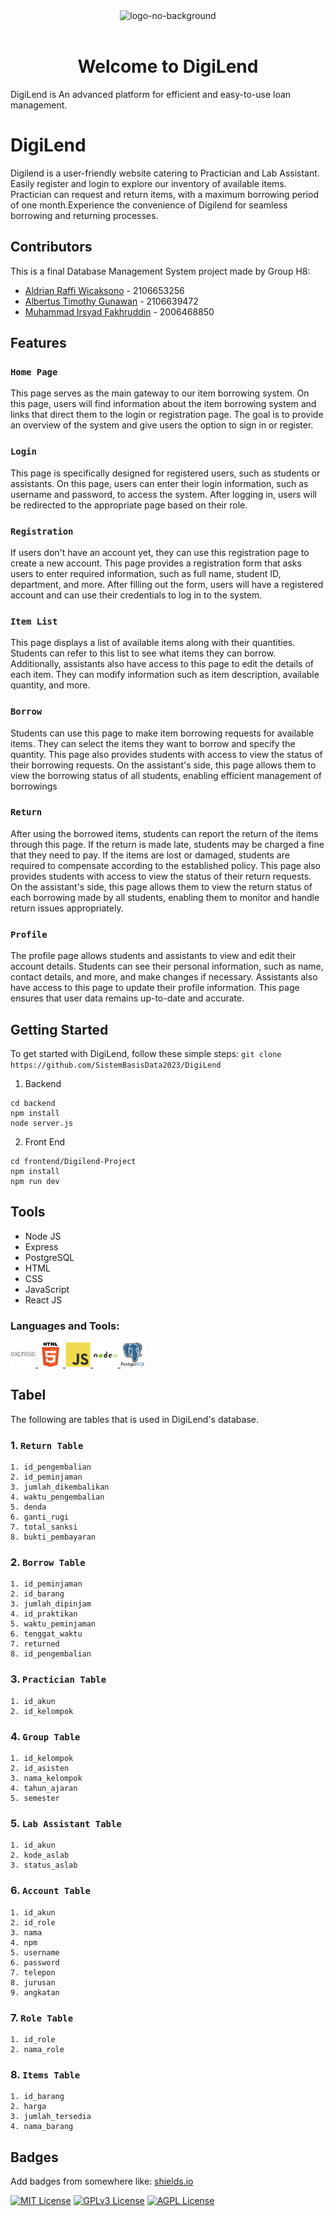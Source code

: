 <div align="center">
  <img src="https://github.com/SistemBasisData2023/DigiLend/assets/102280666/38f0172f-2ddc-49fd-9547-680ba313f725" alt="logo-no-background" width="250" height="275">
</div>


<br />
<div align="center">
  <h1 align="center">Welcome to DigiLend</h1>
</div>
DigiLend is An advanced platform for efficient and easy-to-use loan management.

# DigiLend

Digilend is a user-friendly website catering to Practician and Lab Assistant. Easily register and login to explore our inventory of available items. Practician can request and return items, with a maximum borrowing period of one month.Experience the convenience of Digilend for seamless borrowing and returning processes.

## Contributors

This is a final Database Management System project made by Group H8:

- [Aldrian Raffi Wicaksono](https://github.com/rianraff) - 2106653256
- [Albertus Timothy Gunawan](https://github.com/albertustimothyy) - 2106639472
- [Muhammad Irsyad Fakhruddin](https://github.com/MuhammadIrsyadFakhruddin) - 2006468850

## Features

### `Home Page`

This page serves as the main gateway to our item borrowing system. On this page, users will find information about the item borrowing system and links that direct them to the login or registration page. The goal is to provide an overview of the system and give users the option to sign in or register.

### `Login`

This page is specifically designed for registered users, such as students or assistants. On this page, users can enter their login information, such as username and password, to access the system. After logging in, users will be redirected to the appropriate page based on their role.

### `Registration`

If users don't have an account yet, they can use this registration page to create a new account. This page provides a registration form that asks users to enter required information, such as full name, student ID, department, and more. After filling out the form, users will have a registered account and can use their credentials to log in to the system.

### `Item List`

This page displays a list of available items along with their quantities. Students can refer to this list to see what items they can borrow. Additionally, assistants also have access to this page to edit the details of each item. They can modify information such as item description, available quantity, and more.

### `Borrow`

Students can use this page to make item borrowing requests for available items. They can select the items they want to borrow and specify the quantity. This page also provides students with access to view the status of their borrowing requests. On the assistant's side, this page allows them to view the borrowing status of all students, enabling efficient management of borrowings

### `Return`

After using the borrowed items, students can report the return of the items through this page. If the return is made late, students may be charged a fine that they need to pay. If the items are lost or damaged, students are required to compensate according to the established policy. This page also provides students with access to view the status of their return requests. On the assistant's side, this page allows them to view the return status of each borrowing made by all students, enabling them to monitor and handle return issues appropriately.

### `Profile`

The profile page allows students and assistants to view and edit their account details. Students can see their personal information, such as name, contact details, and more, and make changes if necessary. Assistants also have access to this page to update their profile information. This page ensures that user data remains up-to-date and accurate.

## Getting Started

To get started with DigiLend, follow these simple steps:
`git clone https://github.com/SistemBasisData2023/DigiLend`
1. Backend
```
cd backend
npm install
node server.js
```
2. Front End
```
cd frontend/Digilend-Project
npm install
npm run dev
```

## Tools

- Node JS
- Express
- PostgreSQL
- HTML
- CSS
- JavaScript
- React JS

<h3 align="left">Languages and Tools:</h3>
<p align="left"> <a href="https://expressjs.com" target="_blank" rel="noreferrer"> <img src="https://raw.githubusercontent.com/devicons/devicon/master/icons/express/express-original-wordmark.svg" alt="express" width="40" height="40"/> </a> <a href="https://www.w3.org/html/" target="_blank" rel="noreferrer"> <img src="https://raw.githubusercontent.com/devicons/devicon/master/icons/html5/html5-original-wordmark.svg" alt="html5" width="40" height="40"/> </a> <a href="https://developer.mozilla.org/en-US/docs/Web/JavaScript" target="_blank" rel="noreferrer"> <img src="https://raw.githubusercontent.com/devicons/devicon/master/icons/javascript/javascript-original.svg" alt="javascript" width="40" height="40"/> </a> <a href="https://nodejs.org" target="_blank" rel="noreferrer"> <img src="https://raw.githubusercontent.com/devicons/devicon/master/icons/nodejs/nodejs-original-wordmark.svg" alt="nodejs" width="40" height="40"/> </a> <a href="https://www.postgresql.org" target="_blank" rel="noreferrer"> <img src="https://raw.githubusercontent.com/devicons/devicon/master/icons/postgresql/postgresql-original-wordmark.svg" alt="postgresql" width="40" height="40"/> </a> </p>


## Tabel

The following are tables that is used in DigiLend's database.

### 1. `Return Table`

```
1. id_pengembalian
2. id_peminjaman
3. jumlah_dikembalikan
4. waktu_pengembalian
5. denda
6. ganti_rugi
7. total_sanksi
8. bukti_pembayaran
```

### 2. `Borrow Table`

```
1. id_peminjaman
2. id_barang
3. jumlah_dipinjam
4. id_praktikan
5. waktu_peminjaman
6. tenggat_waktu
7. returned
8. id_pengembalian
```

### 3. `Practician Table`

```
1. id_akun
2. id_kelompok 
```

### 4. `Group Table`

```
1. id_kelompok
2. id_asisten
3. nama_kelompok
4. tahun_ajaran
5. semester
```

### 5. `Lab Assistant Table`

```
1. id_akun
2. kode_aslab
3. status_aslab
```

### 6. `Account Table`

```
1. id_akun
2. id_role
3. nama
4. npm
5. username
6. password
7. telepon
8. jurusan
9. angkatan
```

### 7. `Role Table`

```
1. id_role
2. nama_role
```


### 8. `Items Table`

```
1. id_barang
2. harga
3. jumlah_tersedia
4. nama_barang
```

## Badges

Add badges from somewhere like: [shields.io](https://shields.io/)

[![MIT License](https://img.shields.io/badge/License-MIT-green.svg)](https://choosealicense.com/licenses/mit/)
[![GPLv3 License](https://img.shields.io/badge/License-GPL%20v3-yellow.svg)](https://opensource.org/licenses/)
[![AGPL License](https://img.shields.io/badge/license-AGPL-blue.svg)](http://www.gnu.org/licenses/agpl-3.0)
